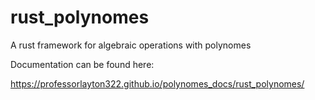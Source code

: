 # rust_polynomes

A rust framework for algebraic operations with polynomes

Documentation can be found here:

https://professorlayton322.github.io/polynomes_docs/rust_polynomes/
